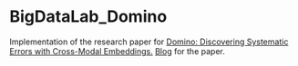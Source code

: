 # BigDataLab_Domino

Implementation of the research paper for <a href="https://arxiv.org/abs/2203.14960"> Domino: Discovering Systematic Errors with Cross-Modal Embeddings.</a>
<a href="https://ai.stanford.edu/blog/domino/">Blog</a> for the paper.
